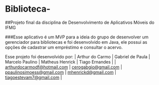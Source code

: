 # Biblioteca-
##Projeto final da disciplina de Desenvolvimento de Aplicativos Móveis do IFMG

###Esse aplicativo é um MVP para a ideia do grupo de desenvolver um gerenciador para bibliotecas e foi desenvolvido em Java, ele possui as opções de cadastrar um empréstimo e consultar o acervo.

Esse projeto foi desenvolvido por:
| Arthur do Carmo | Gabriel de Paula | Marcelo Paulino | Matheus Henrick | Tiago Ernandes |
| arthurdocarmodf@hotmail.com | cerogabgio@gmail.com | ppaulinosimoess@gmail.com | mhenrickd@gmail.com | tiagoestevam7@gmail.com |
